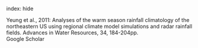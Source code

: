 index: hide

<div class="Citation">

  <div class="Citation-body">
    <div class="Citation-text">Yeung et al., 2011: Analyses of the warm season rainfall climatology of the northeastern US using regional climate model simulations and radar rainfall fields. <span class="Article-journal">Advances in Water Resources, </span><span class="Article-volume">34, </span>184-204pp.</div>
    <div class="Citation-links">
      <div class="CitationLink" data-href="https://scholar.google.com/scholar?q=Analyses+of+the+warm+season+rainfall+climatology+of+the+northeastern+US%C2%A0using+regional+climate+model+simulations+and+radar+rainfall+fields">
        <div class="CitationLink-icon CitationLink-Scholar"></div>
        <div class="CitationLink-text">Google Scholar</div>
      </div>
    </div>
  </div>
</div>


<div class="Citation-copy">

</div>
